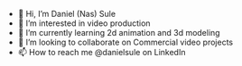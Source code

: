 - 👋 Hi, I’m Daniel (Nas) Sule 
- 👀 I’m interested in video production 
- 🌱 I’m currently learning 2d animation and 3d modeling 
- 💞️ I’m looking to collaborate on Commercial video projects 
- 📫 How to reach me @danielsule on LinkedIn 

  

<!---
Nasvisuals/Nasvisuals is a ✨ special ✨ repository because its `README.md` (this file) appears on your GitHub profile.
You can click the Preview link to take a look at your changes.
--->
